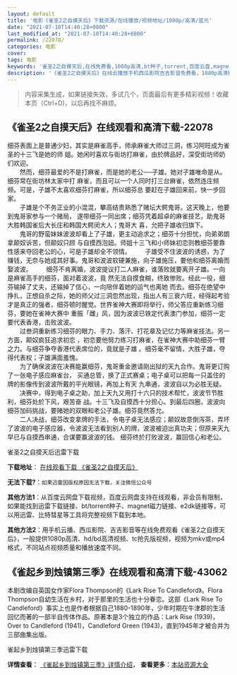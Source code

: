 ```yaml
---
layout: default
title: '电影《雀圣2之自摸天后》下载资源/在线播放/视频地址/1080p/高清/蓝光'
date: "2021-07-10T14:40:28+0800"
last_modified_at: "2021-07-10T14:40:28+0800"
permalink: /22078/
categories: 电影
cover:
tags: 电影
keywords: '雀圣2之自摸天后,在线免费看,1080p高清,bt种子,torrent,百度云盘,magnet,磁力链,迅雷下载资源'
description: '《雀圣2之自摸天后》在线云播放手机西瓜影院吉吉影音免费看，1080p高清bd/hd未删减完整版和tc抢先枪版，mkv/mp4格式，附带bt/torrent种子、magnet/磁力链、百度云盘、网盘资源迅雷下载链接'
---
```


>内容采集生成，如果链接失效，多试几个，页面最后有更多精彩视频！收藏本页（Ctrl+D)，以后再找不麻烦。


## 《雀圣2之自摸天后》在线观看和高清下载-22078

细芬表面上是普通少妇，其实是麻雀高手，师承麻雀大师过三洞，练习阿旺成为雀圣的十三飞是她的师 姐。她闲时喜欢与街坊打麻雀，由於牌品好，深受街坊师奶们欢迎。<br />　　然而，细芬最爱的不是打麻雀，而是她的老公──子雄。她对子雄唯命是从。细芬常在街坊林太家中打 麻雀，而且可以一个人同时打三台麻雀，依然连庄频频。可是，子雄不太喜欢细芬打麻雀，所以细芬总 要赶在子雄回来前，快一步回家。<br />　　子雄是个不务正业的小混混，攀高结贵熟悉了赌坛大鳄鬼哥。这天晚上，他要到鬼哥家参与一个赌局， 遂带细芬一同出席；细芬凭着超卓的麻雀技艺，助鬼哥大胜韩国雀后大长庄和韩国大鳄闵大人；鬼哥大 喜，允把子雄收归旗下。<br />　　鬼哥的野蛮妹妹波波却看上了子雄，更主动追求之；细芬十分担忧，向弟弟朗拿颠奴诉苦，但颠奴只顾 与自摸西泡妞。师姐十三飞和小师妹初恋则教细芬要靠性感来夺回老公的心，可是子雄却全不领情。 　　子雄受不住波波的诱惑，为了赚钱，无奈与她成其好事。鬼哥和波波软硬兼施，向子雄施压，要他和细芬离婚而娶波波。 　　细芬不肯离婚，波波提议打二人麻雀，谁落败就要离开子雄。一向是麻雀高手的细芬，面对着波波，竟 然无法自摸食糊，终致惨败。经此一役，细芬输掉了丈夫，还输掉了信心，一向陪伴着她的运气也离她 而去。细芬在绝望中挣扎，正想自杀之际，她的师父过三洞忽然出现，指出人有三衰六旺，经得起考验 才是真正的强者，细芬顿时醒觉。世界雀神大赛即将举行，师父答应重新练习细芬，要她在雀神大赛中 重振「雌」风，因为波波已铁定代表澳门参加，细芬一定要代表香港，击败波波。<br />　　过叁洞重新练习细芬的眼力、手力、落汗、打花章及记忆力等麻雀技法。另一方面，颠奴疯狂追求初恋 ，初恋要他努力练习打麻雀，在雀神大赛中助细芬一臂之力。与细芬争夺香港代表席位的，竟就是子雄 。细芬毫不留情，大胜子雄，夺得代表权；子雄满面羞愧。<br />　　为了确保波波在决赛能赢细芬，鬼哥重金邀请刚出狱的天九合作。鬼哥更订购了一张电子感应麻雀台， 买通总管，换了正式赛桌；电子桌可以把每一只盖住的牌的影像传到波波所戴的平光眼镜，再加上有天 九串通，波波自以为必胜无疑。<br />　　决赛中，得到电子桌之助，加上天九又用打十六只的技术帮忙，波波节节胜利，细芬处於下风，艰苦奋 战。十三飞及自摸西十分担心。到最后四圈，波波向细芬加码挑战，要赌她的双眼和老公子雄。细芬竟然答允。<br />　　二人决战，细芬改变拿牌的手法，令电子桌无法感应；颠奴故意倒泻茶，弄坏了波波的电子感应器，令波波无法看到别人的牌，波波被迫出真功夫；但原来天九早已与自摸西串通，合谋要赢波波的钱。 细芬终於打败波波，赢回信心和老公。


雀圣2之自摸天后迅雷下载

**下载地址**： [在线观看下载 《雀圣2之自摸天后》](https://www.993dy.com//vod-detail-id-20884.html) 


**无法下载?**：`如果迅雷因版权原因无法下载，关注微信公众号 `

**其他方法1**：从百度云网盘下载视频，百度云网盘支持在线观看，非会员有限制，如果能找到迅雷下载链接、bt/torrent种子、magnet磁力链接、e2dk链接等，可以用迅雷、比特彗星等工具将完整视频下载到本地。

**其他方法2**：用手机云播、西瓜影院、吉吉影音等在线免费观看《雀圣2之自摸天后》，一般提供1080p高清、hd/bd高清视频、tc抢先版视频，视频为mkv或mp4格式，不同站点视频质量和播放速度不同。


## 《雀起乡到烛镇第三季》在线观看和高清下载-43062

本剧改编自英国女作家Flora Thompson的《Lark Rise To Candleford》。Flora Thompson自幼生活在乡村，对于那里的生活也十分眷恋。这部《Lark Rise To Candleford》事实上也是作者根据自己1880-1890年，少年时期在牛津郡的生活回忆而著的一部半自传体作品。原著本是3个独立的作品：Lark Rise (1939)，Over to Candleford (1941)，Candleford Green (1943)，直到1945年才被合并为三部曲集出版。


雀起乡到烛镇第三季迅雷下载

**详情查看**： [《雀起乡到烛镇第三季》详情介绍](/movie/43062/)， **查看更多**：[本站资源大全](/movie/t/all/)

